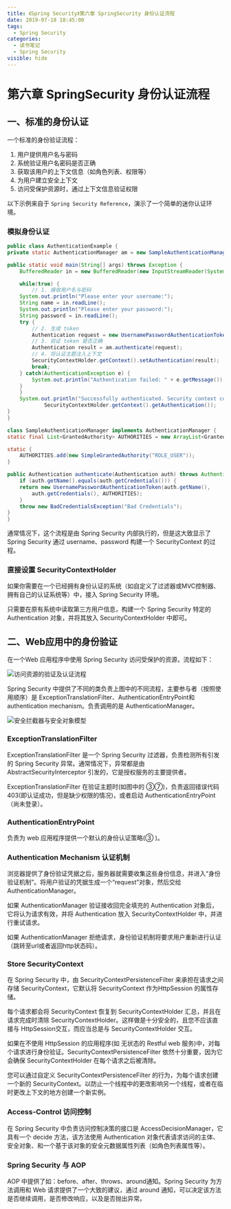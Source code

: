 ```yaml
---
title: 《Spring Security》第六章 SpringSecurity 身份认证流程
date: 2019-07-18 18:45:00
tags:
  - Spring Security
categories:
  - 读书笔记
  - Spring Security
visible: hide
---
```


# 第六章 SpringSecurity 身份认证流程

## 一、标准的身份认证

一个标准的身份验证流程：

1. 用户提供用户名与密码
2. 系统验证用户名密码是否正确
3. 获取该用户的上下文信息（如角色列表、权限等）
4. 为用户建立安全上下文
5. 访问受保护资源时，通过上下文信息验证权限

以下示例来自于 `Spring Security Reference`，演示了一个简单的迷你认证环境。

### 模拟身份认证

```java
public class AuthenticationExample {
private static AuthenticationManager am = new SampleAuthenticationManager();

public static void main(String[] args) throws Exception {
	BufferedReader in = new BufferedReader(new InputStreamReader(System.in));

	while(true) {
        // 1. 接收用户名与密码
	System.out.println("Please enter your username:");
	String name = in.readLine();
	System.out.println("Please enter your password:");
	String password = in.readLine();
	try {
        // 2. 生成 token
		Authentication request = new UsernamePasswordAuthenticationToken(name, password);
        // 3. 验证 token 是否正确
		Authentication result = am.authenticate(request);
        // 4. 将认证主题注入上下文
        SecurityContextHolder.getContext().setAuthentication(result);
		break;
	} catch(AuthenticationException e) {
		System.out.println("Authentication failed: " + e.getMessage());
	}
	}
	System.out.println("Successfully authenticated. Security context contains: " +
			SecurityContextHolder.getContext().getAuthentication());
}
}

class SampleAuthenticationManager implements AuthenticationManager {
static final List<GrantedAuthority> AUTHORITIES = new ArrayList<GrantedAuthority>();

static {
	AUTHORITIES.add(new SimpleGrantedAuthority("ROLE_USER"));
}

public Authentication authenticate(Authentication auth) throws AuthenticationException {
	if (auth.getName().equals(auth.getCredentials())) {
	return new UsernamePasswordAuthenticationToken(auth.getName(),
		auth.getCredentials(), AUTHORITIES);
	}
	throw new BadCredentialsException("Bad Credentials");
}
}
```

通常情况下，这个流程是由 Spring Security 内部执行的，但是这大致显示了 Spring Security 通过 username、password 构建一个 SecurityContext 的过程。

### 直接设置 SecurityContextHolder

如果你需要在一个已经拥有身份认证的系统（如自定义了过滤器或MVC控制器、拥有自己的认证系统等）中，接入 Spring Security 环境。

只需要在原有系统中读取第三方用户信息，构建一个 Spring Security 特定的 Authentication 对象，并将其放入 SecurityContextHolder 中即可。

## 二、Web应用中的身份验证

在一个Web 应用程序中使用 Spring Security 访问受保护的资源，流程如下：

![访问资源的验证及认证流程](https://i.loli.net/2019/07/19/5d312c9031ea155349.png)

Spring Security 中提供了不同的类负责上图中的不同流程，主要参与者（按照使用顺序）是 ExceptionTranslationFilter、AuthenticationEntryPoint和 authentication mechanism。负责调用的是 AuthenticationManager。

![安全拦截器与安全对象模型](https://i.loli.net/2019/07/19/5d312f3a9d38248120.png)

### ExceptionTranslationFilter

ExceptionTranslationFilter 是一个 Spring Security 过滤器，负责检测所有引发的 Spring Security 异常。通常情况下，异常都是由 AbstractSecurityInterceptor 引发的，它是授权服务的主要提供者。

ExceptionTranslationFilter 在验证主题时(如图中的 ③⑦)，负责返回错误代码403(即认证成功，但是缺少权限的情况)，或者启动 AuthenticationEntryPoint（尚未登录）。

### AuthenticationEntryPoint

负责为 web 应用程序提供一个默认的身份认证策略(③ )。

### Authentication Mechanism 认证机制

浏览器提供了身份验证凭据之后，服务器就需要收集这些身份信息，并进入“身份验证机制”。将用户验证的凭据生成一个“request”对象，然后交给 AuthenticationManager。

如果 AuthenticationManager 验证接收回完全填充的 Authentication 对象后，它将认为请求有效，并将 Authentication 放入 SecurityContextHolder 中，并进行重试请求。

如果 AuthenticationManager 拒绝请求，身份验证机制将要求用户重新进行认证（跳转至url或者返回http状态码）。

### Store SecurityContext

在 Spring Security 中，由 SecurityContextPersistenceFilter 来承担在请求之间存储 SecurityContext，它默认将 SecurityContext 作为HttpSession 的属性存储。

每个请求都会将 SecurityContext 恢复到 SecurityContextHolder 汇总，并且在请求完成时清除 SecurityContextHolder。这样做是十分安全的，且您不应该直接与 HttpSession交互，而应当总是与 SecurityContextHolder 交互。

如果在不使用 HttpSession 的应用程序(如 无状态的 Restful web 服务)中，对每个请求进行身份验证。SecurityContextPersistenceFilter 依然十分重要，因为它会确保 SecurityContextHolder 在每个请求之后被清除。

您可以通过自定义 SecurityContextPersistenceFilter 的行为，为每个请求创建一个新的 SecurityContext。以防止一个线程中的更改影响另一个线程，或者在临时更改上下文的地方创建一个新实例。

### Access-Control 访问控制

在 Spring Security 中负责访问控制决策的接口是 AccessDecisionManager，它具有一个 decide 方法，该方法使用 Authentication 对象代表请求访问的主体、安全对象、和一个基于该对象的安全元数据属性列表（如角色列表属性等）。

### Spring Security 与 AOP

AOP 中提供了如：before、after、throws、around通知。Spring Security 为方法调用和 Web 请求提供了一个大致的建议，通过 around 通知，可以决定该方法是否继续调用，是否修改响应，以及是否抛出异常。

